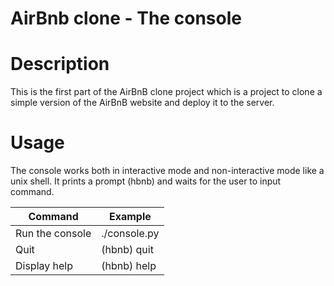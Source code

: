 # AirBnb clone - The console
# Description
This is the first part of the AirBnB clone project which is a project to clone a simple version of the AirBnB website and deploy it to the server.

# Usage
The console works both in interactive mode and non-interactive mode like a unix shell. It prints a prompt (hbnb) and waits for the user to input command.

| Command         |  Example              |
------------------|-----------------------
| Run the console | ./console.py          |
| Quit            | (hbnb) quit           |
| Display help    | (hbnb) help <command> |

